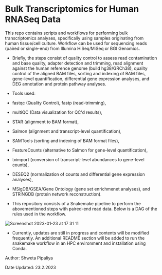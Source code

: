 # Bulk Transcriptomics for Human RNASeq Data
This repo contains scripts and workflows for performing bulk transcriptomics analyses, specifically using samples originating from human tissue/cell culture. Workflow can be used for sequencing reads (paired or single-end) from Illumina HiSeq/MiSeq or BGI Genomics.  

 - Briefly, the steps consist of  quality control to assess read contamination and base quality, adapter detection and trimming, read alignment against the human reference genome (build hg38/GRCh38), quality control of the aligned BAM files, sorting and indexing of BAM files, gene-level quantification, differential gene expression analyses, and DEG annotation and protein pathway analyses.

- Tools used:
 -   fastqc (Quality Control), fastp (read-trimming), 
 -   multiQC (Data visualization for QC'd results), 
 -   STAR (alignment to BAM format), 
 -   Salmon (alignment and transcript-level quantification), 
 -   SAMTools (sorting and indexing of BAM format files), 
 -   FeatureCounts (alternative to Salmon for gene-level quantification), 
 -   tximport (conversion of transcript-level abundances to gene-level counts), 
 -   DESEQ2 (normalization of counts and differential gene expression analyses), 
 -   MSigDB/GSEA/Gene Ontology (gene set enrichmenet analyses), and STRINGDB (protein network reconstruction).


- This repository consists of a Snakemake pipeline to perform the abovementioned steps with paired-end read data. Below is a DAG of the rules used in the workflow.

![Screenshot 2023-01-23 at 17 31 11](https://user-images.githubusercontent.com/61172011/214095023-591e9fc1-dff0-4798-ac86-416f29dfc44c.png)

- Currently, updates are still in progress and contents will be modified frequently. An additional README section will be added to run the snakemake workflow in an HPC environment and installation using Conda.

Author: Shweta Pipaliya

Date Updated: 23.2.2023
